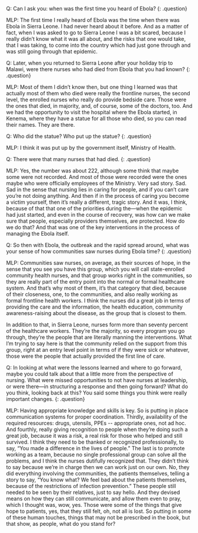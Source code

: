 Q: Can I ask you: when was the first time you heard of Ebola?
{: .question}

MLP: The first time I really heard of Ebola was the time when there was Ebola in Sierra Leone. I had never heard about it before. And as a matter of fact, when I was asked to go to Sierra Leone I was a bit scared, because I really didn’t know what it was all about, and the risks that one would take, that I was taking, to come into the country which had just gone through and was still going through that epidemic.

Q: Later, when you returned to Sierra Leone after your holiday trip to Malawi, were there nurses who had died from Ebola that you had known?
{: .question}

MLP: Most of them I didn’t know then, but one thing I learned was that actually most of them who died were really the frontline nurses, the second level, the enrolled nurses who really do provide bedside care. Those were the ones that died, in majority, and, of course, some of the doctors, too. And we had the opportunity to visit the hospital where the Ebola started, in Kenema, where they have a statue for all those who died, so you can read their names. They are there.

Q: Who did the statue? Who put up the statue?
{: .question}

MLP: I think it was put up by the government itself, Ministry of Health.

Q: There were that many nurses that had died.
{: .question}

MLP: Yes, the number was about 222, although some think that maybe some were not recorded. And most of those were recorded were the ones maybe who were officially employees of the Ministry. Very sad story. Sad. Sad in the sense that nursing lies in caring for people, and if you can’t care you’re not doing anything. And then if in the process of caring you become a victim yourself, then it’s really a different, tragic story. And it was, I think, because of that that one of the priorities during the—when the epidemic had just started, and even in the course of recovery, was how can we make sure that people, especially providers themselves, are protected. How do we do that? And that was one of the key interventions in the process of managing the Ebola itself.

Q: So then with Ebola, the outbreak and the rapid spread around, what was your sense of how communities saw nurses during Ebola time?
{: .question}

MLP: Communities saw nurses, on average, as their sources of hope, in the sense that you see you have this group, which you will call state-enrolled community health nurses, and that group works right in the communities, so they are really part of the entry point into the normal or formal healthcare system. And that’s why most of them, it’s that category that died, because of their closeness, one, to the communities, and also really working as formal frontline health workers. I think the nurses did a great job in terms of providing the care and the information, the health education, community awareness-raising about the disease, as the group that is closest to them.

In addition to that, in Sierra Leone, nurses form more than seventy percent of the healthcare workers. They’re the majority, so every program you go through, they’re the people that are literally manning the interventions. What I’m trying to say here is that the community relied on the support from this group, right at an entry level point in terms of if they were sick or whatever, those were the people that actually provided the first line of care.

Q: In looking at what were the lessons learned and where to go forward, maybe you could talk about that a little more from the perspective of nursing. What were missed opportunities to not have nurses at leadership, or were there—in structuring a response and then going forward? What do you think, looking back at this? You said some things you think were really important changes.
{: .question}

MLP:  Having appropriate knowledge and skills is key. So is putting in place communication systems for proper coordination. Thirdly, availability of the required resources: drugs, utensils, PPEs -- appropriate ones, not ad hoc. And fourthly, really giving recognition to people when they’re doing such a great job, because it was a risk, a real risk for those who helped and still survived. I think they need to be thanked or recognized professionally, to say, “You made a difference in the lives of people.” The last is to promote working as a team, because no single professional group can solve all the problems, and I think the nurses dutifully recognized that. They didn’t think to say because we’re in charge then we can work just on our own. No, they did everything involving the communities, the patients themselves, telling a story to say, “You know what? We feel bad about the patients themselves, because of the restrictions of infection prevention.” These people still needed to be seen by their relatives, just to say hello. And they devised means on how they can still communicate, and allow them even to pray, which I thought was, wow, yes. Those were some of the things that give hope to patients, yes, that they still felt, oh, not all is lost. So putting in some of these human touches, things that may not be prescribed in the book, but that show, as people, what do you stand for?
